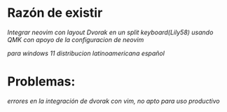 # Razón de existir
*Integrar neovim con layout Dvorak en un split keyboard(Lily58) usando QMK con apoyo de la configuracion de neovim*

*para windows 11 distribucion latinoamericana español*


# Problemas:
*errores en la integración de dvorak con vim, no apto para uso productivo*
